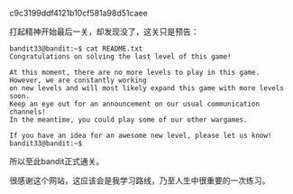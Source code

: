 c9c3199ddf4121b10cf581a98d51caee

打起精神开始最后一关，却发现没了，这关只是预告：
```
bandit33@bandit:~$ cat README.txt
Congratulations on solving the last level of this game!

At this moment, there are no more levels to play in this game. However, we are constantly working
on new levels and will most likely expand this game with more levels soon.
Keep an eye out for an announcement on our usual communication channels!
In the meantime, you could play some of our other wargames.

If you have an idea for an awesome new level, please let us know!
bandit33@bandit:~$ 
```
所以至此bandit正式通关。

很感谢这个网站，这应该会是我学习路线，乃至人生中很重要的一次练习。